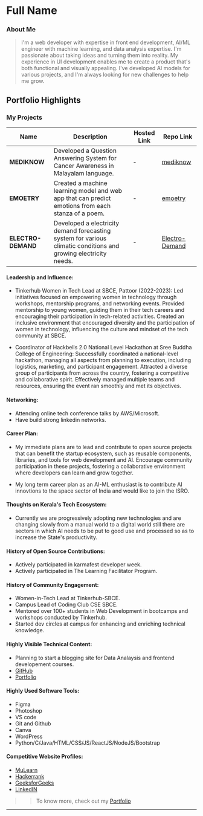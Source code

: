 # Full Name 

### About Me

> I'm a web developer with expertise in front end development, AI/ML engineer with machine learning, and data analysis expertise. I'm passionate about taking ideas and turning them into reality. My experience in UI development enables me to create a product that's both functional and visually appealing. I've developed AI models for various projects, and I'm always looking for new challenges to help me grow.


## Portfolio Highlights

### My Projects

| Name                | Description                                                               | Hosted Link                              | Repo Link                                                      |
|---------------------|---------------------------------------------------------------------------|------------------------------------------|----------------------------------------------------------------|
| **MEDIKNOW**| Developed a Question Answering System for Cancer Awareness in Malayalam language.| - | [mediknow](https://github.com/AnjaliRaj015/mediknow)| 
| **EMOETRY**| Created a machine learning model and web app that can predict emotions from each stanza of a poem.| - | [emoetry](https://github.com/AnjaliRaj015/poem)|
| **ELECTRO-DEMAND**| Developed a electricity demand forecasting system for various climatic conditions and growing electricity needs.|-| [Electro-Demand](https://github.com/AnjaliRaj015/Electro-Demand) |


#### Leadership and Influence:

- Tinkerhub Women in Tech Lead at SBCE, Pattoor (2022-2023): Led initiatives focused on empowering women in technology through workshops, mentorship programs, and networking events. Provided mentorship to young women, guiding them in their tech careers and encouraging their participation in tech-related activities. Created an inclusive environment that encouraged diversity and the participation of women in technology, influencing the culture and mindset of the tech community at SBCE.

- Coordinator of Hackbells 2.0 National Level Hackathon at Sree Buddha College of Engineering: Successfully coordinated a national-level hackathon, managing all aspects from planning to execution, including logistics, marketing, and participant engagement. Attracted a diverse group of participants from across the country, fostering a competitive and collaborative spirit. Effectively managed multiple teams and resources, ensuring the event ran smoothly and met its objectives.

#### Networking:

- Attending online tech conference talks by AWS/Microsoft.
- Have build strong linkedin networks.

#### Career Plan:

- My immediate plans are to lead and contribute to open source projects that can benefit the startup ecosystem, such as reusable components, libraries, and tools for web development and AI. Encourage community participation in these projects, fostering a collaborative environment where developers can learn and grow together.

- My long term career plan as an AI-ML enthusiast is to contribute AI innovtions to the space sector of India and would like to join the ISRO.

#### Thoughts on Kerala's Tech Ecosystem:

- Currently we are progressively adopting new technologies and are changing slowly from a manual world to a digital world still there are sectors in which AI needs to be put to good use and processed so as to increase the State's productivity.

#### History of Open Source Contributions:

- Actively participated in karmafest developer week.
- Actively participated in The Learning Facilitator Program.

#### History of Community Engagement:

-  Women-in-Tech Lead at Tinkerhub-SBCE.
-  Campus Lead of Coding Club CSE SBCE.
-  Mentored over 100+ students in Web Development in bootcamps and workshops conducted by Tinkerhub.
-  Started dev circles at campus for enhancing and enriching technical knowledge.

#### Highly Visible Technical Content:

- Planning to start a blogging site for Data Analaysis and frontend developement courses. 
- [GitHub](https://github.com/AnjaliRaj015)
- [Portfolio](https://anjali-rajendran.netlify.app/)
#### Highly Used Software Tools:

- Figma 
- Photoshop 
- VS code 
- Git and Github
- Canva
- WordPress
- Python/C/Java/HTML/CSS/JS/ReactJS/NodeJS/Bootstrap

#### Competitive Website Profiles:

- [MuLearn](https://app.mulearn.org/profile/anjalirajendran@mulearn)
- [Hackerrank](https://www.hackerrank.com/anjalijrajendran)
- [GeeksforGeeks](https://auth.geeksforgeeks.org/user/anjalijrajendran)
- [LinkedIN](https://www.linkedin.com/in/anjalirajendran/)

>> To know more, check out my [Portfolio](https://anjali-rajendran.netlify.app/)

---
